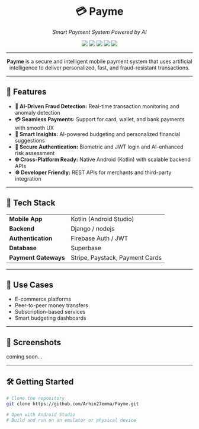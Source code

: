 <!-- README.md -->
<h1 align="center">💳 Payme</h1>
<p align="center"><em>Smart Payment System Powered by AI</em></p>

<p align="center">
  <img src="https://img.shields.io/badge/Kotlin-Android-blue?logo=kotlin" />
  <img src="https://img.shields.io/badge/Firebase-Auth-yellow?logo=firebase" />
  <img src="https://img.shields.io/badge/JWT-Authentication-red?logo=jsonwebtokens" />
  <img src="https://img.shields.io/badge/Supabase-Database-brightgreen?logo=supabase" />
  <img src="https://img.shields.io/badge/Paystack-Gateway-blue?logo=paystack" />
</p>

---

<p align="center">
  <strong>Payme</strong> is a secure and intelligent mobile payment system that uses artificial intelligence to deliver personalized, fast, and fraud-resistant transactions.
</p>

---

<h2>🚀 Features</h2>

<ul>
  <li><strong>🤖 AI-Driven Fraud Detection:</strong> Real-time transaction monitoring and anomaly detection</li>
  <li><strong>💳 Seamless Payments:</strong> Support for card, wallet, and bank payments with smooth UX</li>
  <li><strong>🧠 Smart Insights:</strong> AI-powered budgeting and personalized financial suggestions</li>
  <li><strong>🔐 Secure Authentication:</strong> Biometric and JWT login and AI-enhanced risk assessment</li>
  <li><strong>🌐 Cross-Platform Ready:</strong> Native Android (Kotlin) with scalable backend APIs</li>
  <li><strong>⚙️ Developer Friendly:</strong> REST APIs for merchants and third-party integration</li>
</ul>

---

<h2>🧩 Tech Stack</h2>

<table>
  <tr>
    <td><strong>Mobile App</strong></td>
    <td>Kotlin (Android Studio)</td>
  </tr>
  <tr>
    <td><strong>Backend</strong></td>
    <td>Django / nodejs</td>
  </tr>
  <tr>
    <td><strong>Authentication</strong></td>
    <td>Firebase Auth / JWT</td>
  </tr>
  <tr>
    <td><strong>Database</strong></td>
    <td>Superbase</td>
  </tr>
  <tr>
    <td><strong>Payment Gateways</strong></td>
    <td>Stripe, Paystack, Payment Cards</td>
  </tr>
</table>

---

<h2>🎯 Use Cases</h2>

<ul>
  <li>E-commerce platforms</li>
  <li>Peer-to-peer money transfers</li>
  <li>Subscription-based services</li>
  <li>Smart budgeting dashboards</li>
</ul>

---

<h2>📱 Screenshots</h2>
<p>coming soon...</p>

---

<h2>🛠️ Getting Started</h2>

```bash
# Clone the repository
git clone https://github.com/Arhin27emma/Payme.git

# Open with Android Studio
# Build and run on an emulator or physical device
